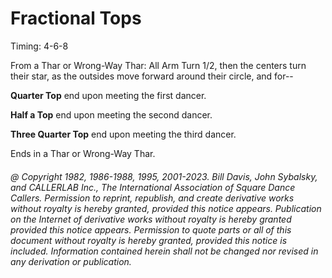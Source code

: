 
# Fractional Tops

Timing: 4-6-8

From a Thar or Wrong-Way Thar: All Arm Turn 1/2, then the centers turn their star, as
the outsides move forward around their circle, and for--

**Quarter Top** end upon meeting the first dancer.

**Half a Top** end upon meeting the second dancer.

**Three Quarter Top** end upon meeting the third dancer.

Ends in a Thar or Wrong-Way Thar.

###### @ Copyright 1982, 1986-1988, 1995, 2001-2023. Bill Davis, John Sybalsky, and CALLERLAB Inc., The International Association of Square Dance Callers. Permission to reprint, republish, and create derivative works without royalty is hereby granted, provided this notice appears. Publication on the Internet of derivative works without royalty is hereby granted provided this notice appears. Permission to quote parts or all of this document without royalty is hereby granted, provided this notice is included. Information contained herein shall not be changed nor revised in any derivation or publication.
